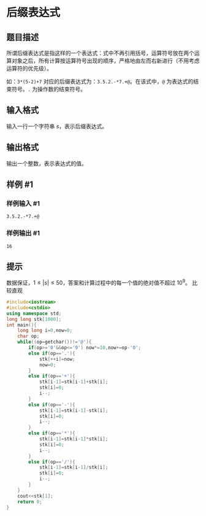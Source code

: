 # 后缀表达式

## 题目描述

所谓后缀表达式是指这样的一个表达式：式中不再引用括号，运算符号放在两个运算对象之后，所有计算按运算符号出现的顺序，严格地由左而右新进行（不用考虑运算符的优先级）。

如：$\texttt{3*(5-2)+7}$ 对应的后缀表达式为：$\texttt{3.5.2.-*7.+@}$。在该式中，`@` 为表达式的结束符号。`.` 为操作数的结束符号。

## 输入格式

输入一行一个字符串 $s$，表示后缀表达式。

## 输出格式

输出一个整数，表示表达式的值。

## 样例 #1

### 样例输入 #1

```
3.5.2.-*7.+@
```

### 样例输出 #1

```
16
```

## 提示

数据保证，$1 \leq |s| \leq 50$，答案和计算过程中的每一个值的绝对值不超过 $10^9$。
比较直观

```cpp
#include<iostream>  
#include<cstdio>  
using namespace std;  
long long stk[1000];  
int main(){  
    long long i=0,now=0;  
    char op;  
    while((op=getchar())!='@'){  
        if(op>='0'&&op<='9') now*=10,now+=op-'0';  
        else if(op=='.'){  
            stk[++i]=now;  
            now=0;  
        }  
        else if(op=='+'){  
            stk[i-1]=stk[i-1]+stk[i];  
            stk[i]=0;  
            i--;  
        }  
        else if(op=='-'){  
            stk[i-1]=stk[i-1]-stk[i];  
            stk[i]=0;  
            i--;  
        }  
        else if(op=='*'){  
            stk[i-1]=stk[i-1]*stk[i];  
            stk[i]=0;  
            i--;  
        }  
        else if(op=='/'){  
            stk[i-1]=stk[i-1]/stk[i];  
            stk[i]=0;  
            i--;  
        }  
    }  
    cout<<stk[1];  
    return 0;  
}
```